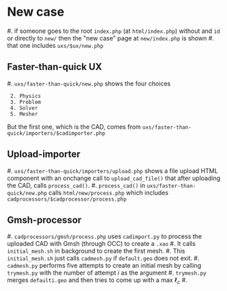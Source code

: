# New case

 #. if someone goes to the root `index.php` (at `html/index.php`) without and `id` or directly to `new/` then the "new case" page at `new/index.php` is shown
 #. that one includes `uxs/$ux/new.php`

## Faster-than-quick UX

 #. `uxs/faster-than-quick/new.php` shows the four choices

     2. Physics
     3. Problem
     4. Solver
     5. Mesher

   But the first one, which is the CAD, comes from `uxs/faster-than-quick/importers/$cadimporter.php`

## Upload-importer

 #. `uxs/faster-than-quick/importers/upload.php` shows a file upload HTML component with an onchange call to `upload_cad_file()` that after uploading the CAD, calls `process_cad()`.
 #. `process_cad()` in `uxs/faster-than-quick/new.php` calls `html/new/process.php` which includes `cadprocessors/$cadprocessor/process.php`

## Gmsh-processor

 #. `cadprocessors/gmsh/process.php` uses `cadimport.py` to process the uploaded CAD with Gmsh (through OCC) to create a `.xao`
 #. It calls `initial_mesh.sh` in background to create the first mesh.
 #. This `initial_mesh.sh` just calls `cadmesh.py` if `default.geo` does not exit.
 #. `cadmesh.py` performs five attempts to create an initial mesh by calling `trymesh.py` with the number of attempt $i$ as the argument
 #. `trymesh.py` merges `defaulti.geo` and then tries to come up with a max $\ell_c$
 #. 

